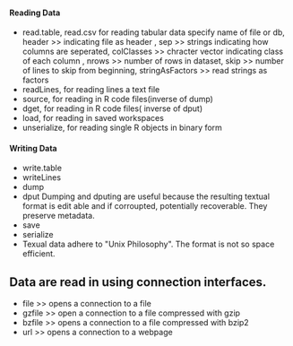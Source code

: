 #### Reading Data
- read.table, read.csv for reading tabular data
specify name of file or db, header >> indicating file as header , sep >> strings indicating how columns are seperated, colClasses >> chracter vector indicating class of each column , nrows >> number of rows in dataset, skip >> number of lines to skip from beginning, stringAsFactors >> read strings as factors
- readLines, for reading lines a text file
- source, for reading in R code files(inverse of dump)
- dget, for reading in R code files( inverse of dput)
- load, for reading in saved workspaces
- unserialize, for reading single R objects in binary form

#### Writing Data
- write.table
- writeLines
- dump 
- dput
Dumping and dputing are useful because the resulting textual format is edit able and if corroupted, potentially recoverable. They preserve metadata.
- save
- serialize
- Texual data adhere to "Unix Philosophy". The format is not so space efficient.

## Data are read in using connection interfaces.
- file   >> opens a connection to a file
- gzfile >> open a connection to a file compressed with gzip
- bzfile >> opens a connection to a file compressed with bzip2
- url    >> opens a connection to a webpage
